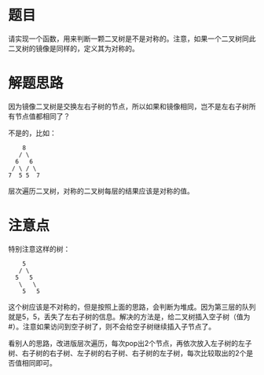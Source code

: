 # 题目
请实现一个函数，用来判断一颗二叉树是不是对称的。注意，如果一个二叉树同此二叉树的镜像是同样的，定义其为对称的。
# 解题思路
因为镜像二叉树是交换左右子树的节点，所以如果和镜像相同，岂不是左右子树所有节点值都相同了？

不是的，比如：

        8
       / \
      6   6
     / \ / \
    7  5 5  7

层次遍历二叉树，对称的二叉树每层的结果应该是对称的值。
# 注意点
特别注意这样的树：

        5
       / \
      5   5
       \   \
        5   5
这个树应该是不对称的，但是按照上面的思路，会判断为堆成。因为第三层的队列就是5，5，丢失了左右子树的信息。解决的方法是，给二叉树插入空子树（值为#）。注意如果访问到空子树了，则不会给空子树继续插入子节点了。

看别人的思路，改进版层次遍历，每次pop出2个节点，再依次放入左子树的左子树、右子树的右子树、左子树的右子树、右子树的左子树，每次比较取出的2个是否值相同即可。